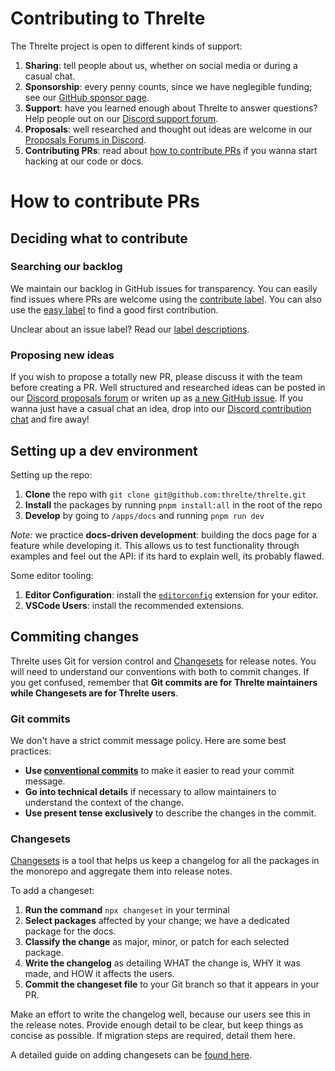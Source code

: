 # Contributing to Threlte

The Threlte project is open to different kinds of support:

1. **Sharing**: tell people about us, whether on social media or during a casual chat.
2. **Sponsorship**: every penny counts, since we have neglegible funding; see our [GitHub sponsor page](https://github.com/sponsors/grischaerbe).
3. **Support**: have you learned enough about Threlte to answer questions? Help people out on our [Discord support forum](https://discord.com/channels/985983540804091964/1031843197963477002).
4. **Proposals**: well researched and thought out ideas are welcome in our [Proposals Forums in Discord](https://discord.com/channels/985983540804091964/1098301342239432784).
5. **Contributing PRs**: read about [how to contribute PRs](#how-to-contribute-prs) if you wanna start hacking at our code or docs.


# How to contribute PRs

## Deciding what to contribute

### Searching our backlog

We maintain our backlog in GitHub issues for transparency. You can easily find issues where PRs are welcome using the [contribute label](https://github.com/threlte/threlte/issues?q=is%3Aissue+is%3Aopen+label%3Acontribute). You can also use the [easy label](https://github.com/threlte/threlte/issues?q=is%3Aissue+is%3Aopen+label%3Acontribute+label%3Aeasy) to find a good first contribution.

Unclear about an issue label? Read our [label descriptions](https://github.com/threlte/threlte/labels).

### Proposing new ideas

If you wish to propose a totally new PR, please discuss it with the team before creating a PR. Well structured and researched ideas can be posted in our [Discord proposals forum](https://discord.com/channels/985983540804091964/1098301342239432784) or writen up as [a new GitHub issue](https://github.com/threlte/threlte/issues/new/choose). If you wanna just have a casual chat an idea, drop into our [Discord contribution chat](https://discord.com/channels/985983540804091964/986233334747254854) and fire away!

## Setting up a dev environment

Setting up the repo:

1. **Clone** the repo with `git clone git@github.com:threlte/threlte.git`
2. **Install** the packages by running `pnpm install:all` in the root of the repo
3. **Develop** by going to `/apps/docs` and running `pnpm run dev`

*Note:* we practice **docs-driven development**: building the docs page for a feature while developing it. This allows us to test functionality through examples and feel out the API: if its hard to explain well, its probably flawed.

Some editor tooling:

1. **Editor Configuration**: install the [`editorconfig`](https://editorconfig.org/) extension for your editor.
2. **VSCode Users**: install the recommended extensions.

## Commiting changes

Threlte uses Git for version control and [Changesets](https://github.com/changesets/changesets) for release notes. You will need to understand our conventions with both to commit changes. If you get confused, remember that **Git commits are for Threlte maintainers while Changesets are for Threlte users**.

### Git commits

We don't have a strict commit message policy. Here are some best practices:
- **Use [conventional commits](https://www.conventionalcommits.org/en/v1.0.0/)** to make it easier to read your commit message.
- **Go into technical details** if necessary to allow maintainers to understand the context of the change.
- **Use present tense exclusively** to describe the changes in the commit.

### Changesets

[Changesets](https://github.com/changesets/changesets) is a tool that helps us keep a changelog for all the packages in the monorepo and aggregate them into release notes.

To add a changeset:
1. **Run the command** `npx changeset` in your terminal
2. **Select packages** affected by your change; we have a dedicated package for the docs.
3. **Classify the change** as major, minor, or patch for each selected package.
4. **Write the changelog** as detailing WHAT the change is, WHY it was made, and HOW it affects the users.
5. **Commit the changeset file** to your Git branch so that it appears in your PR.

Make an effort to write the changelog well, because our users see this in the release notes. Provide enough detail to be clear, but keep things as concise as possible. If migration steps are required, detail them here.

A detailed guide on adding changesets can be [found here](https://github.com/changesets/changesets/blob/main/docs/adding-a-changeset.md).
